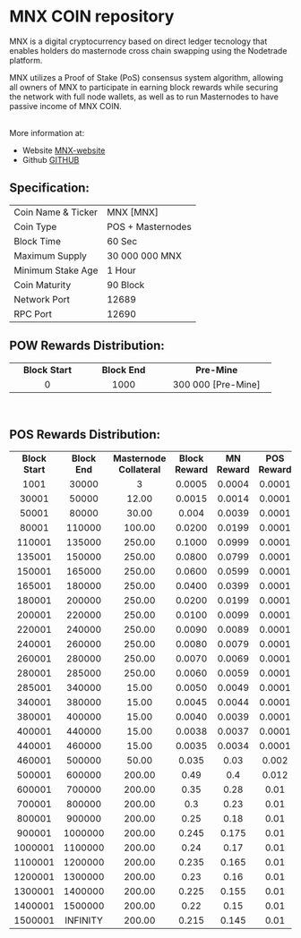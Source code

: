 <h1>MNX COIN repository</h1>
<p> MNX is a digital cryptocurrency based on direct ledger tecnology that enables holders do masternode cross chain swapping using the Nodetrade platform.<p>
<p> MNX utilizes a Proof of Stake (PoS) consensus system algorithm, allowing all owners of MNX to participate in earning block rewards while securing the network with full node wallets, as well as to run Masternodes to have passive income of MNX COIN.<p>

<br> More information at: <br>
 - Website [MNX-website](https://nodetrade.net)
 - Github [GITHUB](https://github.com/IDCHAINGROUP/MNX)
  
  
<h2><strong>Specification:</strong></h2>
<table>
<tbody>
<tr>
<td>Coin Name & Ticker</td>
<td>MNX [MNX]</td>
</tr>
<tr>
<td>Coin Type</td>
<td>POS + Masternodes</td>
</tr>
<tr>
<td>Block Time</td>
<td>60 Sec</td>
</tr>
<tr>
<td>Maximum Supply</td>
<td>30 000 000 MNX</td>
</tr>
<tr>
<td>Minimum Stake Age</td>
<td>1 Hour</td>
</tr>
<tr>
<td>Coin Maturity</td>
<td>90 Block</td>
</tr>
<tr>
<td>Network Port</td>
<td>12689</td>
</tr>
<tr>
<td>RPC Port</td>
<td>12690</td>
</tr>
</tbody>
</table>
<h2><strong>POW Rewards Distribution:</strong></h2>
<table border="0" width="600" cellspacing="2" cellpadding="2">
<tr>
<td class="xl65" style="width: 120px; text-align: center;"><strong>Block Start</strong></td>
<td class="xl65" style="width: 120px; text-align: center;"><strong>Block End</strong></td>
<td class="xl65" style="width: 180px; text-align: center;"><strong>Pre-Mine</strong></td>
</tr>
<tr>
<td class="xl65" style="width: 120px; text-align: center;">0</td>
<td class="xl65" style="width: 120px; text-align: center;">1000</td>
<td class="xl65" style="width: 180px; text-align: center;">300 000 [Pre-Mine]</td>
</tr>
</table>
<br>
<h2><strong>POS Rewards Distribution:</strong></h2>
<table border="0" width="600" cellspacing="2" cellpadding="2"><colgroup><col width="26" /><col width="106" /><col width="98" /><col width="126" /><col width="130" /><col width="118" /></colgroup>
<tbody>
<tr>
<td class="xl65" style="width: 120px; text-align: center;"><strong>Block Start</strong></td>
<td class="xl65" style="width: 120px; text-align: center;"><strong>Block End</strong></td>
<td class="xl65" style="width: 180px; text-align: center;"><strong>Masternode Collateral</strong></td>
<td class="xl65" style="width: 120px; text-align: center;"><strong>Block Reward</strong></td>
<td class="xl65" style="width: 120px; text-align: center;"><strong>MN Reward</strong></td>
<td class="xl66" style="width: 120px; text-align: center;"><strong>POS Reward</strong></td>
<td class="xl66" style="width: 120px; text-align: center;"><strong>DEV Reward</strong></td>
</tr>
<tr>
<td class="xl65" style="width: 120px; text-align: center;">1001</td>
<td class="xl65" style="width: 120px; text-align: center;">30000</td>
<td class="xl65" style="width: 180px; text-align: center;">3</td>
<td class="xl65" style="width: 120px; text-align: center;">0.0005</td>
<td class="xl65" style="width: 120px; text-align: center;">0.0004</td>
<td class="xl66" style="width: 120px; text-align: center;">0.0001</td>
<td class="xl66" style="width: 120px; text-align: center;">-</td>
</tr>
<tr>
<td class="xl65" style="width: 120px; text-align: center;">30001</td>
<td class="xl65" style="width: 120px; text-align: center;">50000</td>
<td class="xl65" style="width: 180px; text-align: center;">12.00</td>
<td class="xl65" style="width: 120px; text-align: center;">0.0015</td>
<td class="xl65" style="width: 120px; text-align: center;">0.0014</td>
<td class="xl66" style="width: 120px; text-align: center;">0.0001</td>
<td class="xl66" style="width: 120px; text-align: center;">-</td>
</tr>
<tr>
<td class="xl65" style="width: 120px; text-align: center;">50001</td>
<td class="xl65" style="width: 120px; text-align: center;">80000</td>
<td class="xl65" style="width: 180px; text-align: center;">30.00</td>
<td class="xl65" style="width: 120px; text-align: center;">0.004</td>
<td class="xl65" style="width: 120px; text-align: center;">0.0039</td>
<td class="xl66" style="width: 120px; text-align: center;">0.0001</td>
<td class="xl66" style="width: 120px; text-align: center;">-</td>
</tr>
<tr>
<td class="xl65" style="width: 120px; text-align: center;">80001</td>
<td class="xl65" style="width: 120px; text-align: center;">110000</td>
<td class="xl65" style="width: 180px; text-align: center;">100.00</td>
<td class="xl65" style="width: 120px; text-align: center;">0.0200</td>
<td class="xl65" style="width: 120px; text-align: center;">0.0199</td>
<td class="xl66" style="width: 120px; text-align: center;">0.0001</td>
<td class="xl66" style="width: 120px; text-align: center;">-</td>
</tr>
<tr>
<td class="xl65" style="width: 120px; text-align: center;">110001</td>
<td class="xl65" style="width: 120px; text-align: center;">135000</td>
<td class="xl65" style="width: 180px; text-align: center;">250.00</td>
<td class="xl65" style="width: 120px; text-align: center;">0.1000</td>
<td class="xl65" style="width: 120px; text-align: center;">0.0999</td>
<td class="xl66" style="width: 120px; text-align: center;">0.0001</td>
<td class="xl66" style="width: 120px; text-align: center;">-</td>
</tr>
<tr>
<td class="xl65" style="width: 120px; text-align: center;">135001</td>
<td class="xl65" style="width: 120px; text-align: center;">150000</td>
<td class="xl65" style="width: 180px; text-align: center;">250.00</td>
<td class="xl65" style="width: 120px; text-align: center;">0.0800</td>
<td class="xl65" style="width: 120px; text-align: center;">0.0799</td>
<td class="xl66" style="width: 120px; text-align: center;">0.0001</td>
<td class="xl66" style="width: 120px; text-align: center;">-</td>
</tr>
<tr>
<td class="xl65" style="width: 120px; text-align: center;">150001</td>
<td class="xl65" style="width: 120px; text-align: center;">165000</td>
<td class="xl65" style="width: 180px; text-align: center;">250.00</td>
<td class="xl65" style="width: 120px; text-align: center;">0.0600</td>
<td class="xl65" style="width: 120px; text-align: center;">0.0599</td>
<td class="xl66" style="width: 120px; text-align: center;">0.0001</td>
<td class="xl66" style="width: 120px; text-align: center;">-</td>
</tr>
<tr>
<td class="xl65" style="width: 120px; text-align: center;">165001</td>
<td class="xl65" style="width: 120px; text-align: center;">180000</td>
<td class="xl65" style="width: 180px; text-align: center;">250.00</td>
<td class="xl65" style="width: 120px; text-align: center;">0.0400</td>
<td class="xl65" style="width: 120px; text-align: center;">0.0399</td>
<td class="xl66" style="width: 120px; text-align: center;">0.0001</td>
<td class="xl66" style="width: 120px; text-align: center;">-</td>
</tr>
<tr>
<td class="xl65" style="width: 120px; text-align: center;">180001</td>
<td class="xl65" style="width: 120px; text-align: center;">200000</td>
<td class="xl65" style="width: 180px; text-align: center;">250.00</td>
<td class="xl65" style="width: 120px; text-align: center;">0.0200</td>
<td class="xl65" style="width: 120px; text-align: center;">0.0199</td>
<td class="xl66" style="width: 120px; text-align: center;">0.0001</td>
<td class="xl66" style="width: 120px; text-align: center;">-</td>
</tr>
<tr>
<td class="xl65" style="width: 120px; text-align: center;">200001</td>
<td class="xl65" style="width: 120px; text-align: center;">220000</td>
<td class="xl65" style="width: 180px; text-align: center;">250.00</td>
<td class="xl65" style="width: 120px; text-align: center;">0.0100</td>
<td class="xl65" style="width: 120px; text-align: center;">0.0099</td>
<td class="xl66" style="width: 120px; text-align: center;">0.0001</td>
<td class="xl66" style="width: 120px; text-align: center;">-</td>
</tr>
<tr>
<td class="xl65" style="width: 120px; text-align: center;">220001</td>
<td class="xl65" style="width: 120px; text-align: center;">240000</td>
<td class="xl65" style="width: 180px; text-align: center;">250.00</td>
<td class="xl65" style="width: 120px; text-align: center;">0.0090</td>
<td class="xl65" style="width: 120px; text-align: center;">0.0089</td>
<td class="xl66" style="width: 120px; text-align: center;">0.0001</td>
<td class="xl66" style="width: 120px; text-align: center;">-</td>
</tr>
<tr>
<td class="xl65" style="width: 120px; text-align: center;">240001</td>
<td class="xl65" style="width: 120px; text-align: center;">260000</td>
<td class="xl65" style="width: 180px; text-align: center;">250.00</td>
<td class="xl65" style="width: 120px; text-align: center;">0.0080</td>
<td class="xl65" style="width: 120px; text-align: center;">0.0079</td>
<td class="xl66" style="width: 120px; text-align: center;">0.0001</td>
<td class="xl66" style="width: 120px; text-align: center;">-</td>
</tr>
<tr>
<td class="xl65" style="width: 120px; text-align: center;">260001</td>
<td class="xl65" style="width: 120px; text-align: center;">280000</td>
<td class="xl65" style="width: 180px; text-align: center;">250.00</td>
<td class="xl65" style="width: 120px; text-align: center;">0.0070</td>
<td class="xl65" style="width: 120px; text-align: center;">0.0069</td>
<td class="xl66" style="width: 120px; text-align: center;">0.0001</td>
<td class="xl66" style="width: 120px; text-align: center;">-</td>
</tr>
<tr>
<td class="xl65" style="width: 120px; text-align: center;">280001</td>
<td class="xl65" style="width: 120px; text-align: center;">285000</td>
<td class="xl65" style="width: 180px; text-align: center;">250.00</td>
<td class="xl65" style="width: 120px; text-align: center;">0.0060</td>
<td class="xl65" style="width: 120px; text-align: center;">0.0059</td>
<td class="xl66" style="width: 120px; text-align: center;">0.0001</td>
<td class="xl66" style="width: 120px; text-align: center;">-</td>
</tr>
<tr>
<td class="xl65" style="width: 120px; text-align: center;">285001</td>
<td class="xl65" style="width: 120px; text-align: center;">340000</td>
<td class="xl65" style="width: 180px; text-align: center;">15.00</td>
<td class="xl65" style="width: 120px; text-align: center;">0.0050</td>
<td class="xl65" style="width: 120px; text-align: center;">0.0049</td>
<td class="xl66" style="width: 120px; text-align: center;">0.0001</td>
<td class="xl66" style="width: 120px; text-align: center;">-</td>
</tr>
<tr>
<td class="xl65" style="width: 120px; text-align: center;">340001</td>
<td class="xl65" style="width: 120px; text-align: center;">380000</td>
<td class="xl65" style="width: 180px; text-align: center;">15.00</td>
<td class="xl65" style="width: 120px; text-align: center;">0.0045</td>
<td class="xl65" style="width: 120px; text-align: center;">0.0044</td>
<td class="xl66" style="width: 120px; text-align: center;">0.0001</td>
<td class="xl66" style="width: 120px; text-align: center;">-</td>
</tr>
<tr>
<td class="xl65" style="width: 120px; text-align: center;">380001</td>
<td class="xl65" style="width: 120px; text-align: center;">400000</td>
<td class="xl65" style="width: 180px; text-align: center;">15.00</td>
<td class="xl65" style="width: 120px; text-align: center;">0.0040</td>
<td class="xl65" style="width: 120px; text-align: center;">0.0039</td>
<td class="xl66" style="width: 120px; text-align: center;">0.0001</td>
<td class="xl66" style="width: 120px; text-align: center;">-</td>
</tr>
<tr>
<td class="xl65" style="width: 120px; text-align: center;">400001</td>
<td class="xl65" style="width: 120px; text-align: center;">440000</td>
<td class="xl65" style="width: 180px; text-align: center;">15.00</td>
<td class="xl65" style="width: 120px; text-align: center;">0.0038</td>
<td class="xl65" style="width: 120px; text-align: center;">0.0037</td>
<td class="xl66" style="width: 120px; text-align: center;">0.0001</td>
<td class="xl66" style="width: 120px; text-align: center;">-</td>
</tr>
<tr>
<td class="xl65" style="width: 120px; text-align: center;">440001</td>
<td class="xl65" style="width: 120px; text-align: center;">460000</td>
<td class="xl65" style="width: 180px; text-align: center;">15.00</td>
<td class="xl65" style="width: 120px; text-align: center;">0.0035</td>
<td class="xl65" style="width: 120px; text-align: center;">0.0034</td>
<td class="xl66" style="width: 120px; text-align: center;">0.0001</td>
<td class="xl66" style="width: 120px; text-align: center;">-</td>
</tr>
<tr>
<td class="xl65" style="width: 120px; text-align: center;">460001</td>
<td class="xl65" style="width: 120px; text-align: center;">500000</td>
<td class="xl65" style="width: 180px; text-align: center;">50.00</td>
<td class="xl65" style="width: 120px; text-align: center;">0.035</td>
<td class="xl65" style="width: 120px; text-align: center;">0.03</td>
<td class="xl66" style="width: 120px; text-align: center;">0.002</td>
<td class="xl66" style="width: 120px; text-align: center;">0.003</td>
</tr>
<tr>
<td class="xl65" style="width: 120px; text-align: center;">500001</td>
<td class="xl65" style="width: 120px; text-align: center;">600000</td>
<td class="xl65" style="width: 180px; text-align: center;">200.00</td>
<td class="xl65" style="width: 120px; text-align: center;">0.49</td>
<td class="xl65" style="width: 120px; text-align: center;">0.4</td>
<td class="xl66" style="width: 120px; text-align: center;">0.012</td>
<td class="xl66" style="width: 120px; text-align: center;">0.078</td>
</tr>
<tr>
<td class="xl65" style="width: 120px; text-align: center;">600001</td>
<td class="xl65" style="width: 120px; text-align: center;">700000</td>
<td class="xl65" style="width: 180px; text-align: center;">200.00</td>
<td class="xl65" style="width: 120px; text-align: center;">0.35</td>
<td class="xl65" style="width: 120px; text-align: center;">0.28</td>
<td class="xl66" style="width: 120px; text-align: center;">0.01</td>
<td class="xl66" style="width: 120px; text-align: center;">0.06</td>
</tr>
<tr>
<td class="xl65" style="width: 120px; text-align: center;">700001</td>
<td class="xl65" style="width: 120px; text-align: center;">800000</td>
<td class="xl65" style="width: 180px; text-align: center;">200.00</td>
<td class="xl65" style="width: 120px; text-align: center;">0.3</td>
<td class="xl65" style="width: 120px; text-align: center;">0.23</td>
<td class="xl66" style="width: 120px; text-align: center;">0.01</td>
<td class="xl66" style="width: 120px; text-align: center;">0.06</td>
</tr>
<tr>
<td class="xl65" style="width: 120px; text-align: center;">800001</td>
<td class="xl65" style="width: 120px; text-align: center;">900000</td>
<td class="xl65" style="width: 180px; text-align: center;">200.00</td>
<td class="xl65" style="width: 120px; text-align: center;">0.25</td>
<td class="xl65" style="width: 120px; text-align: center;">0.18</td>
<td class="xl66" style="width: 120px; text-align: center;">0.01</td>
<td class="xl66" style="width: 120px; text-align: center;">0.06</td>
</tr>
<tr>
<td class="xl65" style="width: 120px; text-align: center;">900001</td>
<td class="xl65" style="width: 120px; text-align: center;">1000000</td>
<td class="xl65" style="width: 180px; text-align: center;">200.00</td>
<td class="xl65" style="width: 120px; text-align: center;">0.245</td>
<td class="xl65" style="width: 120px; text-align: center;">0.175</td>
<td class="xl66" style="width: 120px; text-align: center;">0.01</td>
<td class="xl66" style="width: 120px; text-align: center;">0.06</td>
</tr>
<tr>
<td class="xl65" style="width: 120px; text-align: center;">1000001</td>
<td class="xl65" style="width: 120px; text-align: center;">1100000</td>
<td class="xl65" style="width: 180px; text-align: center;">200.00</td>
<td class="xl65" style="width: 120px; text-align: center;">0.24</td>
<td class="xl65" style="width: 120px; text-align: center;">0.17</td>
<td class="xl66" style="width: 120px; text-align: center;">0.01</td>
<td class="xl66" style="width: 120px; text-align: center;">0.06</td>
</tr>
<tr>
<td class="xl65" style="width: 120px; text-align: center;">1100001</td>
<td class="xl65" style="width: 120px; text-align: center;">1200000</td>
<td class="xl65" style="width: 180px; text-align: center;">200.00</td>
<td class="xl65" style="width: 120px; text-align: center;">0.235</td>
<td class="xl65" style="width: 120px; text-align: center;">0.165</td>
<td class="xl66" style="width: 120px; text-align: center;">0.01</td>
<td class="xl66" style="width: 120px; text-align: center;">0.06</td>
</tr>
<tr>
<td class="xl65" style="width: 120px; text-align: center;">1200001</td>
<td class="xl65" style="width: 120px; text-align: center;">1300000</td>
<td class="xl65" style="width: 180px; text-align: center;">200.00</td>
<td class="xl65" style="width: 120px; text-align: center;">0.23</td>
<td class="xl65" style="width: 120px; text-align: center;">0.16</td>
<td class="xl66" style="width: 120px; text-align: center;">0.01</td>
<td class="xl66" style="width: 120px; text-align: center;">0.06</td>
</tr>
<tr>
<td class="xl65" style="width: 120px; text-align: center;">1300001</td>
<td class="xl65" style="width: 120px; text-align: center;">1400000</td>
<td class="xl65" style="width: 180px; text-align: center;">200.00</td>
<td class="xl65" style="width: 120px; text-align: center;">0.225</td>
<td class="xl65" style="width: 120px; text-align: center;">0.155</td>
<td class="xl66" style="width: 120px; text-align: center;">0.01</td>
<td class="xl66" style="width: 120px; text-align: center;">0.06</td>
<tr>
<td class="xl65" style="width: 120px; text-align: center;">1400001</td>
<td class="xl65" style="width: 120px; text-align: center;">1500000</td>
<td class="xl65" style="width: 180px; text-align: center;">200.00</td>
<td class="xl65" style="width: 120px; text-align: center;">0.22</td>
<td class="xl65" style="width: 120px; text-align: center;">0.15</td>
<td class="xl66" style="width: 120px; text-align: center;">0.01</td>
<td class="xl66" style="width: 120px; text-align: center;">0.06</td>
</tr>
<tr>
<td class="xl65" style="width: 120px; text-align: center;">1500001</td>
<td class="xl65" style="width: 120px; text-align: center;">INFINITY</td>
<td class="xl65" style="width: 180px; text-align: center;">200.00</td>
<td class="xl65" style="width: 120px; text-align: center;">0.215</td>
<td class="xl65" style="width: 120px; text-align: center;">0.145</td>
<td class="xl66" style="width: 120px; text-align: center;">0.01</td>
<td class="xl66" style="width: 120px; text-align: center;">0.06</td>
</tr>
</tr>
</tbody>
</table>